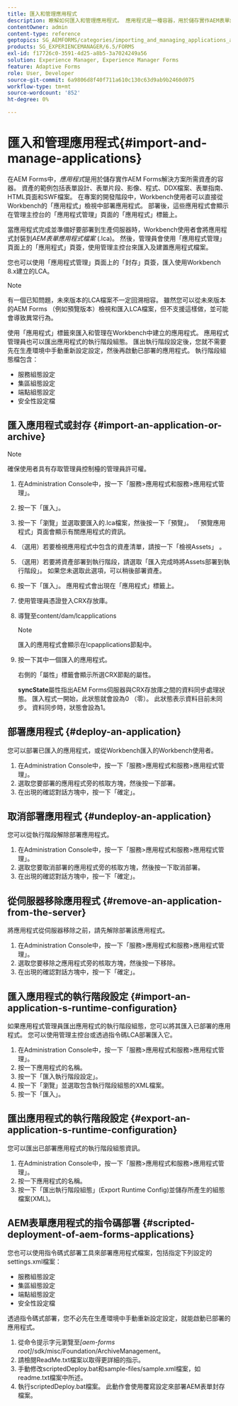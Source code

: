 ```yaml
---
title: 匯入和管理應用程式
description: 瞭解如何匯入和管理應用程式。 應用程式是一種容器，用於儲存實作AEM表單解決方案所需的資產。
contentOwner: admin
content-type: reference
geptopics: SG_AEMFORMS/categories/importing_and_managing_applications_and_archives
products: SG_EXPERIENCEMANAGER/6.5/FORMS
exl-id: f17726c0-3591-4d25-a8b5-3a7024249a56
solution: Experience Manager, Experience Manager Forms
feature: Adaptive Forms
role: User, Developer
source-git-commit: 6a9806d8f40f711a610c130c63d9ab9b2460d075
workflow-type: tm+mt
source-wordcount: '852'
ht-degree: 0%

---
```


# 匯入和管理應用程式{#import-and-manage-applications}

在AEM Forms中，*應用程式*&#x200B;是用於儲存實作AEM Forms解決方案所需資產的容器。 資產的範例包括表單設計、表單片段、影像、程式、DDX檔案、表單指南、HTML頁面和SWF檔案。 在專案的開發階段中，Workbench使用者可以直接從Workbench的「應用程式」檢視中部署應用程式。 部署後，這些應用程式會顯示在管理主控台的「應用程式管理」頁面的「應用程式」標籤上。

當應用程式完成並準備好要部署到生產伺服器時，Workbench使用者會將應用程式封裝到&#x200B;*AEM表單應用程式檔案* (.lca)。 然後，管理員會使用「應用程式管理」頁面上的「應用程式」頁簽，使用管理主控台來匯入及建置應用程式檔案。

您也可以使用「應用程式管理」頁面上的「封存」頁簽，匯入使用Workbench 8.x建立的LCA。

>[!NOTE]
>
>有一個已知問題，未來版本的LCA檔案不一定回溯相容。 雖然您可以從未來版本的AEM Forms （例如預覽版本）檢視和匯入LCA檔案，但不支援這樣做，並可能會導致異常行為。

使用「應用程式」標籤來匯入和管理在Workbench中建立的應用程式。 應用程式管理員也可以匯出應用程式的執行階段組態。 匯出執行階段設定後，您就不需要先在生產環境中手動重新設定設定，然後再啟動已部署的應用程式。 執行階段組態檔包含：

* 服務組態設定
* 集區組態設定
* 端點組態設定
* 安全性設定檔

## 匯入應用程式或封存 {#import-an-application-or-archive}

>[!NOTE]
> 
> 確保使用者具有存取管理員控制檯的管理員許可權。

1. 在Administration Console中，按一下「服務>應用程式和服務>應用程式管理」。
1. 按一下「匯入」。
1. 按一下「瀏覽」並選取要匯入的.lca檔案，然後按一下「預覽」。 「預覽應用程式」頁面會顯示有關應用程式的資訊。
1. （選用）若要檢視應用程式中包含的資產清單，請按一下「檢視Assets」 。
1. （選用）若要將資產部署到執行階段，請選取「匯入完成時將Assets部署到執行階段」。 如果您未選取此選項，可以稍後部署資產。
1. 按一下「匯入」。 應用程式會出現在「應用程式」標籤上。
1. 使用管理員憑證登入CRX存放庫。
1. 導覽至content/dam/lcapplications

   >[!NOTE]
   >
   >匯入的應用程式會顯示在lcpapplications節點中。

1. 按一下其中一個匯入的應用程式。

   右側的「屬性」標籤會顯示所選CRX節點的屬性。

   **syncState**&#x200B;屬性指出AEM Forms伺服器與CRX存放庫之間的資料同步處理狀態。 匯入程式一開始，此狀態就會設為0 （零）。 此狀態表示資料目前未同步。 資料同步時，狀態會設為1。

## 部署應用程式 {#deploy-an-application}

您可以部署已匯入的應用程式，或從Workbench匯入的Workbench使用者。

1. 在Administration Console中，按一下「服務>應用程式和服務>應用程式管理」。
1. 選取您要部署的應用程式旁的核取方塊，然後按一下部署。
1. 在出現的確認對話方塊中，按一下「確定」。

## 取消部署應用程式 {#undeploy-an-application}

您可以從執行階段解除部署應用程式。

1. 在Administration Console中，按一下「服務>應用程式和服務>應用程式管理」。
1. 選取您要取消部署的應用程式旁的核取方塊，然後按一下取消部署。
1. 在出現的確認對話方塊中，按一下「確定」。

## 從伺服器移除應用程式 {#remove-an-application-from-the-server}

將應用程式從伺服器移除之前，請先解除部署該應用程式。

1. 在Administration Console中，按一下「服務>應用程式和服務>應用程式管理」。
1. 選取您要移除之應用程式旁的核取方塊，然後按一下移除。
1. 在出現的確認對話方塊中，按一下「確定」。

## 匯入應用程式的執行階段設定 {#import-an-application-s-runtime-configuration}

如果應用程式管理員匯出應用程式的執行階段組態，您可以將其匯入已部署的應用程式。 您可以使用管理主控台或透過指令碼LCA部署匯入它。

1. 在Administration Console中，按一下「服務>應用程式和服務>應用程式管理」。
1. 按一下應用程式的名稱。
1. 按一下「匯入執行階段設定」。
1. 按一下「瀏覽」並選取包含執行階段組態的XML檔案。
1. 按一下「匯入」。

## 匯出應用程式的執行階段設定 {#export-an-application-s-runtime-configuration}

您可以匯出已部署應用程式的執行階段組態資訊。

1. 在Administration Console中，按一下「服務>應用程式和服務>應用程式管理」。
1. 按一下應用程式的名稱。
1. 按一下「匯出執行階段組態」(Export Runtime Config)並儲存所產生的組態檔案(XML)。

## AEM表單應用程式的指令碼部署 {#scripted-deployment-of-aem-forms-applications}

您也可以使用指令碼式部署工具來部署應用程式檔案，包括指定下列設定的settings.xml檔案：

* 服務組態設定
* 集區組態設定
* 端點組態設定
* 安全性設定檔

透過指令碼式部署，您不必先在生產環境中手動重新設定設定，就能啟動已部署的應用程式。

1. 從命令提示字元瀏覽至&#x200B;*[aem-forms root]*/sdk/misc/Foundation/ArchiveManagement。
1. 請檢閱ReadMe.txt檔案以取得更詳細的指示。
1. 手動修改scriptedDeploy.bat和sample-files/sample.xml檔案，如readme.txt檔案中所述。
1. 執行scriptedDeploy.bat檔案。 此動作會使用覆寫設定來部署AEM表單封存檔案。
